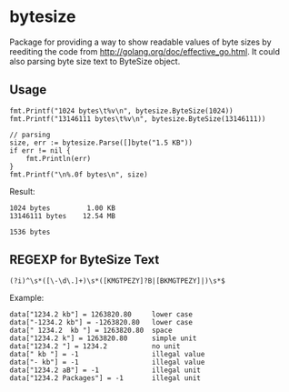 bytesize
========

Package for providing a way to show readable values of byte sizes by reediting
the code from http://golang.org/doc/effective_go.html. It could also parsing
byte size text to ByteSize object.

Usage
-------

	fmt.Printf("1024 bytes\t%v\n", bytesize.ByteSize(1024))
	fmt.Printf("13146111 bytes\t%v\n", bytesize.ByteSize(13146111))

    // parsing
	size, err := bytesize.Parse([]byte("1.5 KB"))
	if err != nil {
		fmt.Println(err)
	}
	fmt.Printf("\n%.0f bytes\n", size)


Result:

    1024 bytes         1.00 KB
    13146111 bytes    12.54 MB

    1536 bytes

REGEXP for ByteSize Text
----------------------------

    (?i)^\s*([\-\d\.]+)\s*([KMGTPEZY]?B|[BKMGTPEZY]|)\s*$

Example:

    data["1234.2 kb"] = 1263820.80     lower case
    data["-1234.2 kb"] = -1263820.80   lower case
    data[" 1234.2  kb "] = 1263820.80  space
    data["1234.2 k"] = 1263820.80      simple unit
    data["1234.2 "] = 1234.2           no unit
    data[" kb "] = -1                  illegal value
    data["- kb"] = -1                  illegal value
    data["1234.2 aB"] = -1             illegal unit
    data["1234.2 Packages"] = -1       illegal unit
